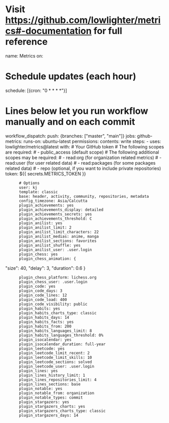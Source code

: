# Visit https://github.com/lowlighter/metrics#-documentation for full reference
name: Metrics
on:
  # Schedule updates (each hour)
  schedule: [{cron: "0 * * * *"}]
  # Lines below let you run workflow manually and on each commit
  workflow_dispatch:
  push: {branches: ["master", "main"]}
jobs:
  github-metrics:
    runs-on: ubuntu-latest
    permissions:
      contents: write
    steps:
      - uses: lowlighter/metrics@latest
        with:
          # Your GitHub token
          # The following scopes are required:
          #  - public_access (default scope)
          # The following additional scopes may be required:
          #  - read:org      (for organization related metrics)
          #  - read:user     (for user related data)
          #  - read:packages (for some packages related data)
          #  - repo          (optional, if you want to include private repositories)
          token: ${{ secrets.METRICS_TOKEN }}

          # Options
          user: kj
          template: classic
          base: header, activity, community, repositories, metadata
          config_timezone: Asia/Calcutta
          plugin_achievements: yes
          plugin_achievements_display: detailed
          plugin_achievements_secrets: yes
          plugin_achievements_threshold: C
          plugin_anilist: yes
          plugin_anilist_limit: 2
          plugin_anilist_limit_characters: 22
          plugin_anilist_medias: anime, manga
          plugin_anilist_sections: favorites
          plugin_anilist_shuffle: yes
          plugin_anilist_user: .user.login
          plugin_chess: yes
          plugin_chess_animation: {
  "size": 40,
  "delay": 3,
  "duration": 0.6
}

          plugin_chess_platform: lichess.org
          plugin_chess_user: .user.login
          plugin_code: yes
          plugin_code_days: 3
          plugin_code_lines: 12
          plugin_code_load: 400
          plugin_code_visibility: public
          plugin_habits: yes
          plugin_habits_charts_type: classic
          plugin_habits_days: 14
          plugin_habits_facts: yes
          plugin_habits_from: 200
          plugin_habits_languages_limit: 8
          plugin_habits_languages_threshold: 0%
          plugin_isocalendar: yes
          plugin_isocalendar_duration: full-year
          plugin_leetcode: yes
          plugin_leetcode_limit_recent: 2
          plugin_leetcode_limit_skills: 10
          plugin_leetcode_sections: solved
          plugin_leetcode_user: .user.login
          plugin_lines: yes
          plugin_lines_history_limit: 1
          plugin_lines_repositories_limit: 4
          plugin_lines_sections: base
          plugin_notable: yes
          plugin_notable_from: organization
          plugin_notable_types: commit
          plugin_stargazers: yes
          plugin_stargazers_charts: yes
          plugin_stargazers_charts_type: classic
          plugin_stargazers_days: 14

